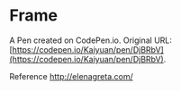 # Frame

A Pen created on CodePen.io. Original URL: [https://codepen.io/Kaiyuan/pen/DjBRbV](https://codepen.io/Kaiyuan/pen/DjBRbV).

Reference http://elenagreta.com/
